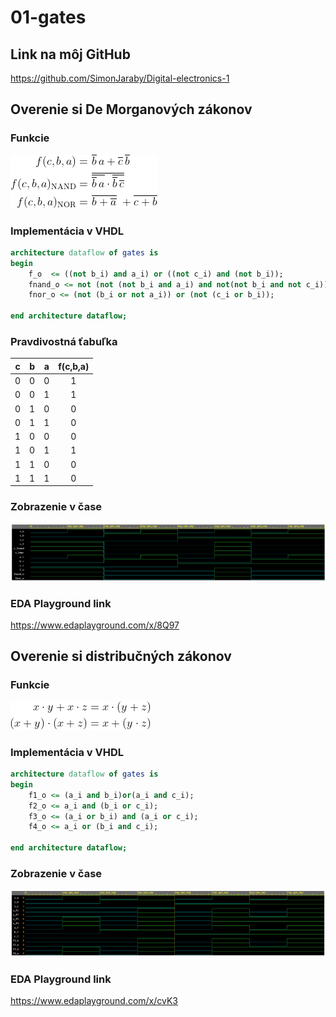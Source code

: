 # **01-gates**

## Link na môj GitHub

https://github.com/SimonJaraby/Digital-electronics-1

## Overenie si De Morganových zákonov

### Funkcie

![Equations](Images/equations.png)

### Implementácia v VHDL

```vhdl
architecture dataflow of gates is
begin
    f_o  <= ((not b_i) and a_i) or ((not c_i) and (not b_i));
    fnand_o <= not (not (not b_i and a_i) and not(not b_i and not c_i));
    fnor_o <= (not (b_i or not a_i)) or (not (c_i or b_i));

end architecture dataflow;
```

### Pravdivostná ťabuľka

| **c** | **b** |**a** | **f(c,b,a)** |
| :-: | :-: | :-: | :-: |
| 0 | 0 | 0 | 1 |
| 0 | 0 | 1 | 1 |
| 0 | 1 | 0 | 0 |
| 0 | 1 | 1 | 0 |
| 1 | 0 | 0 | 0 |
| 1 | 0 | 1 | 1 |
| 1 | 1 | 0 | 0 |
| 1 | 1 | 1 | 0 |

### Zobrazenie v čase 

![Waveforms](Images/waveforms.png)

### EDA Playground link

https://www.edaplayground.com/x/8Q97

## Overenie si distribučných zákonov

### Funkcie

![Distributives](Images/distributives.png)

### Implementácia v VHDL

```vhdl
architecture dataflow of gates is
begin
   	f1_o <= (a_i and b_i)or(a_i and c_i);
	f2_o <= a_i and (b_i or c_i);
	f3_o <= (a_i or b_i) and (a_i or c_i);
	f4_o <= a_i or (b_i and c_i);

end architecture dataflow;
```

### Zobrazenie v čase 

![Waveforms 2](Images/waveforms2.png)

### EDA Playground link

https://www.edaplayground.com/x/cvK3

